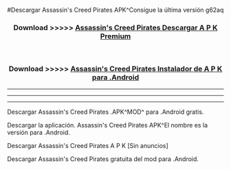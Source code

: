 #Descargar Assassin's Creed Pirates APK^Consigue la última versión g62aq



<div align="center">
<h3>Download >>>>> <a href="https://es-sites.web.app/?es= Assassin's Creed Pirates">Assassin's Creed Pirates Descargar A P K Premium</a></h3><br>

<h3>Download >>>>> <a href="https://es-sites.web.app/?es= Assassin's Creed Pirates">Assassin's Creed Pirates Instalador de A P K para .Android</a></h3>
</div>


----------------------------------------------------------

----------------------------------------------------------

----------------------------------------------------------

Descargar Assassin's Creed Pirates .APK^MOD^ para .Android gratis.

Descargar la aplicación. Assassin's Creed Pirates APK^El nombre es la versión para .Android.

Descargar Assassin's Creed Pirates A P K [Sin anuncios]

Descargar Assassin's Creed Pirates gratuita del mod para .Android.